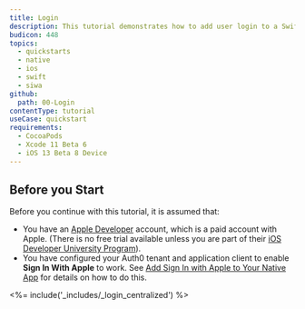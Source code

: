 ```yaml
---
title: Login
description: This tutorial demonstrates how to add user login to a Swift application using Sign In With Apple
budicon: 448
topics:
  - quickstarts
  - native
  - ios
  - swift
  - siwa
github:
  path: 00-Login
contentType: tutorial
useCase: quickstart
requirements:
  - CocoaPods
  - Xcode 11 Beta 6
  - iOS 13 Beta 8 Device
---
```


<!-- markdownlint-disable MD002 MD041 -->

## Before you Start

Before you continue with this tutorial, it is assumed that:
* You have an [Apple Developer](https://developer.apple.com/programs/) account, which is a paid account with Apple. (There is no free trial available unless you are part of their [iOS Developer University Program](https://developer.apple.com/support/compare-memberships/)).
* You have configured your Auth0 tenant and application client to enable **Sign In With Apple** to work. See [Add Sign In with Apple to Your Native App](/articles/connections/references/apple-native/guides/add-siwa-to-native-app) for details on how to do this.

<%= include('_includes/_login_centralized') %>